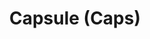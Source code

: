 ---
layout: term
title: 'Capsule (Caps)'
name: capsule
description: "Item permettant de stocker d'autres items."
---